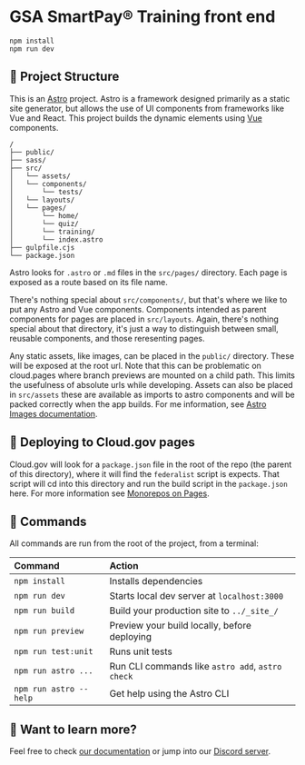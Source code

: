# GSA SmartPay® Training front end

```
npm install
npm run dev
```

## 🚀 Project Structure

This is an [Astro](https://astro.build) project. Astro is a framework designed primarily as a static site generator, but allows the use of UI components from frameworks like Vue and React. This project builds the dynamic elements using [Vue](https://vuejs.org) components.

```
/
├── public/
├── sass/
├── src/
│   └── assets/
│   └── components/
│       └── tests/
│   └── layouts/
│   └── pages/
│       └── home/
│       └── quiz/
│       └── training/
│       └── index.astro
├── gulpfile.cjs
└── package.json
```

Astro looks for `.astro` or `.md` files in the `src/pages/` directory. Each page is exposed as a route based on its file name.

There's nothing special about `src/components/`, but that's where we like to put any Astro and Vue components. Components intended as parent components for pages are placed in `src/layouts`. Again, there's nothing special about that directory, it's just a way to distinguish between small, reusable components, and those reresenting pages.

Any static assets, like images, can be placed in the `public/` directory. These will be exposed at the root url. Note that this can be problematic on cloud.pages where branch previews are mounted on a child path. This limits the usefulness of absolute urls while developing. Assets can also be placed in `src/assets` these are available as imports to astro components and will be packed correctly when the app builds. For me information, see [Astro Images documentation](https://docs.astro.build/en/guides/images/).

## 🚢 Deploying to Cloud.gov pages

Cloud.gov will look for a `package.json` file in the root of the repo (the parent of this directory), where it will find the `federalist` script is expects. That script will cd into this directory and run the build script in the `package.json` here. For more information see [Monorepos on Pages](https://cloud.gov/pages/documentation/monorepos-on-pages/).

## 🧞 Commands

All commands are run from the root of the project, from a terminal:

| Command                | Action                                           |
| :--------------------- | :----------------------------------------------- |
| `npm install`          | Installs dependencies                            |
| `npm run dev`          | Starts local dev server at `localhost:3000`      |
| `npm run build`        | Build your production site to `../_site_/`       |
| `npm run preview`      | Preview your build locally, before deploying     |
| `npm run test:unit`    | Runs unit tests                                  |
| `npm run astro ...`    | Run CLI commands like `astro add`, `astro check` |
| `npm run astro --help` | Get help using the Astro CLI                     |

## 👀 Want to learn more?

Feel free to check [our documentation](https://docs.astro.build) or jump into our [Discord server](https://astro.build/chat).
